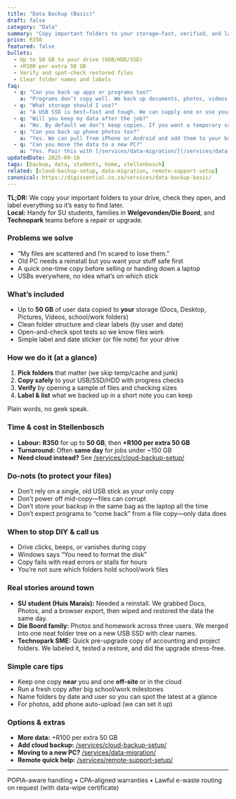 ```yaml
---
title: "Data Backup (Basic)"
draft: false
category: "Data"
summary: "Copy important folders to your storage—fast, verified, and labeled so you can find things later."
price: R350
featured: false
bullets:
  - Up to 50 GB to your drive (USB/HDD/SSD)
  - +R100 per extra 50 GB
  - Verify and spot-check restored files
  - Clear folder names and labels
faq:
  - q: "Can you back up apps or programs too?"
    a: "Programs don’t copy well. We back up documents, photos, videos, and other personal files. If you need a full-disk image, ask us and we’ll advise."
  - q: "What storage should I use?"
    a: "A USB SSD is best—fast and tough. We can supply one or use yours."
  - q: "Will you keep my data after the job?"
    a: "No. By default we don’t keep copies. If you want a temporary safety copy, we can arrange it and delete after a set date."
  - q: "Can you back up phone photos too?"
    a: "Yes. We can pull from iPhone or Android and add them to your backup."
  - q: "Can you move the data to a new PC?"
    a: "Yes. Pair this with [/services/data-migration/](/services/data-migration/) for a clean move."
updatedDate: 2025-09-10
tags: [backup, data, students, home, stellenbosch]
related: [cloud-backup-setup, data-migration, remote-support-setup]
canonical: https://digissential.co.za/services/data-backup-basic/
---
```


**TL;DR:** We copy your important folders to your drive, check they open, and label everything so it’s easy to find later.  
**Local:** Handy for SU students, families in **Welgevonden/Die Boord**, and **Technopark** teams before a repair or upgrade.

### Problems we solve
- “My files are scattered and I’m scared to lose them.”  
- Old PC needs a reinstall but you want your stuff safe first  
- A quick one-time copy before selling or handing down a laptop  
- USBs everywhere, no idea what’s on which stick

### What’s included
- Up to **50 GB** of user data copied to **your** storage (Docs, Desktop, Pictures, Videos, school/work folders)  
- Clean folder structure and clear labels (by user and date)  
- Open-and-check spot tests so we know files work  
- Simple label and date sticker (or file note) for your drive

### How we do it (at a glance)
1) **Pick folders** that matter (we skip temp/cache and junk)  
2) **Copy safely** to your USB/SSD/HDD with progress checks  
3) **Verify** by opening a sample of files and checking sizes  
4) **Label & list** what we backed up in a short note you can keep

Plain words, no geek speak.

### Time & cost in Stellenbosch
- **Labour:** **R350** for up to **50 GB**, then **+R100 per extra 50 GB**  
- **Turnaround:** Often **same day** for jobs under ~150 GB  
- **Need cloud instead?** See [/services/cloud-backup-setup/](/services/cloud-backup-setup/)

### Do-nots (to protect your files)
- Don’t rely on a single, old USB stick as your only copy  
- Don’t power off mid-copy—files can corrupt  
- Don’t store your backup in the same bag as the laptop all the time  
- Don’t expect programs to “come back” from a file copy—only data does

### When to stop DIY & call us
- Drive clicks, beeps, or vanishes during copy  
- Windows says “You need to format the disk”  
- Copy fails with read errors or stalls for hours  
- You’re not sure which folders hold school/work files

### Real stories around town
- **SU student (Huis Marais):** Needed a reinstall. We grabbed Docs, Photos, and a browser export, then wiped and restored the data the same day.  
- **Die Boord family:** Photos and homework across three users. We merged into one neat folder tree on a new USB SSD with clear names.  
- **Technopark SME:** Quick pre-upgrade copy of accounting and project folders. We labeled it, tested a restore, and did the upgrade stress-free.

### Simple care tips
- Keep one copy **near** you and one **off-site** or in the cloud  
- Run a fresh copy after big school/work milestones  
- Name folders by date and user so you can spot the latest at a glance  
- For photos, add phone auto-upload (we can set it up)

### Options & extras
- **More data:** +R100 per extra 50 GB  
- **Add cloud backup:** [/services/cloud-backup-setup/](/services/cloud-backup-setup/)  
- **Moving to a new PC?** [/services/data-migration/](/services/data-migration/)  
- **Remote quick help:** [/services/remote-support-setup/](/services/remote-support-setup/)

---

POPIA-aware handling • CPA-aligned warranties • Lawful e-waste routing on request (with data-wipe certificate)
